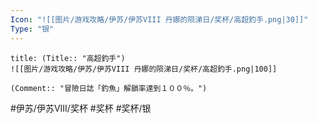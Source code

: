 ```yaml
---
Icon: "![[图片/游戏攻略/伊苏/伊苏VIII 丹娜的陨涕日/奖杯/高超釣手.png|30]]"
Type: "银"
---
```

```ad-common-silver-trophy
title: (Title:: "高超釣手")
![[图片/游戏攻略/伊苏/伊苏VIII 丹娜的陨涕日/奖杯/高超釣手.png|100]]

(Comment:: "冒險日誌「釣魚」解鎖率達到１００％。")
```

#伊苏/伊苏VIII/奖杯 #奖杯 #奖杯/银
